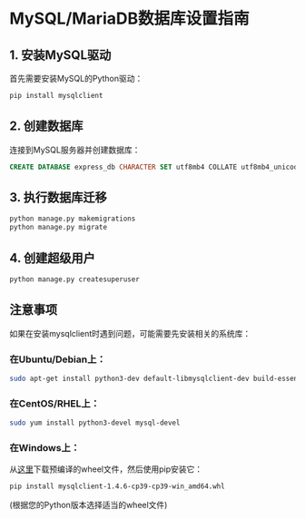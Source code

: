 # MySQL/MariaDB数据库设置指南

## 1. 安装MySQL驱动

首先需要安装MySQL的Python驱动：

```bash
pip install mysqlclient
```

## 2. 创建数据库

连接到MySQL服务器并创建数据库：

```sql
CREATE DATABASE express_db CHARACTER SET utf8mb4 COLLATE utf8mb4_unicode_ci;
```

## 3. 执行数据库迁移

```bash
python manage.py makemigrations
python manage.py migrate
```

## 4. 创建超级用户

```bash
python manage.py createsuperuser
```

## 注意事项

如果在安装mysqlclient时遇到问题，可能需要先安装相关的系统库：

### 在Ubuntu/Debian上：
```bash
sudo apt-get install python3-dev default-libmysqlclient-dev build-essential
```

### 在CentOS/RHEL上：
```bash
sudo yum install python3-devel mysql-devel
```

### 在Windows上：
从[这里](https://www.lfd.uci.edu/~gohlke/pythonlibs/#mysqlclient)下载预编译的wheel文件，然后使用pip安装它：
```bash
pip install mysqlclient-1.4.6-cp39-cp39-win_amd64.whl
```
(根据您的Python版本选择适当的wheel文件) 